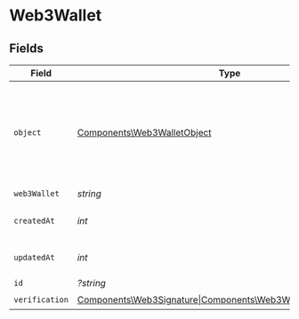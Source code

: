 # Web3Wallet


## Fields

| Field                                                                                                                | Type                                                                                                                 | Required                                                                                                             | Description                                                                                                          |
| -------------------------------------------------------------------------------------------------------------------- | -------------------------------------------------------------------------------------------------------------------- | -------------------------------------------------------------------------------------------------------------------- | -------------------------------------------------------------------------------------------------------------------- |
| `object`                                                                                                             | [Components\Web3WalletObject](../../Models/Components/Web3WalletObject.md)                                           | :heavy_check_mark:                                                                                                   | String representing the object's type. Objects of the same type share the same value.<br/>                           |
| `web3Wallet`                                                                                                         | *string*                                                                                                             | :heavy_check_mark:                                                                                                   | N/A                                                                                                                  |
| `createdAt`                                                                                                          | *int*                                                                                                                | :heavy_check_mark:                                                                                                   | Unix timestamp of creation<br/>                                                                                      |
| `updatedAt`                                                                                                          | *int*                                                                                                                | :heavy_check_mark:                                                                                                   | Unix timestamp of creation<br/>                                                                                      |
| `id`                                                                                                                 | *?string*                                                                                                            | :heavy_minus_sign:                                                                                                   | N/A                                                                                                                  |
| `verification`                                                                                                       | [Components\Web3Signature\|Components\Web3WalletVerificationAdmin](../../Models/Components/Web3WalletVerification.md) | :heavy_check_mark:                                                                                                   | N/A                                                                                                                  |
